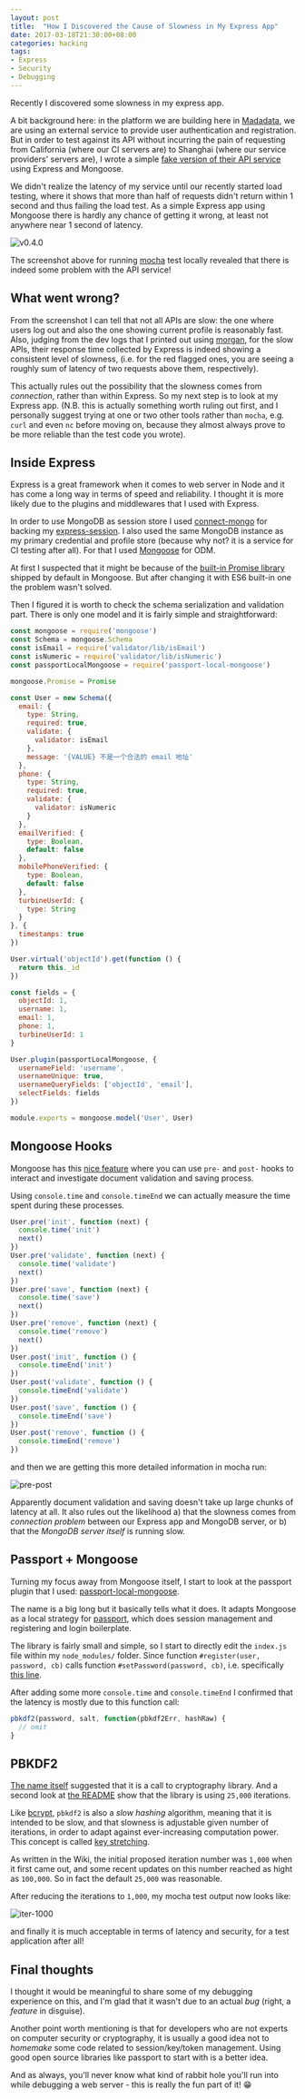 ```yaml
---
layout: post
title:  "How I Discovered the Cause of Slowness in My Express App"
date: 2017-03-18T21:30:00+08:00
categories: hacking
tags:
- Express
- Security
- Debugging
---
```


Recently I discovered some slowness in my express app.

A bit background here: in the platform we are building here in [Madadata](http://www.madadata.com), we are using an external service to provide user authentication and registration. But in order to test against its API without incurring the pain of requesting from California (where our CI servers are) to Shanghai (where our service providers' servers are), I wrote a simple [fake version of their API service](https://github.com/Jimexist/fake-leancloud-auth)  using Express and Mongoose.

We didn't realize the latency of my service until our recently started load testing, where it shows that more than half of requests didn't return within 1 second and thus failing the load test. As a simple Express app using Mongoose there is hardly any chance of getting it wrong, at least not anywhere near 1 second of latency.

![v0.4.0](/assets/2017/03/v0.4.0.png)

The screenshot above for running [mocha](https://mochajs.org/) test locally revealed that there is indeed some problem with the API service!

## What went wrong?

From the screenshot I can tell that not all APIs are slow: the one where users log out and also the one showing current profile is reasonably fast. Also, judging from the dev logs that I printed out using [morgan](https://www.npmjs.com/package/morgan), for the slow APIs, their response time collected by Express is indeed showing a consistent level of slowness, (i.e. for the red flagged ones, you are seeing a roughly sum of latency of two requests above them, respectively).

This actually rules out the possibility that the slowness comes from *connection*, rather than within Express. So my next step is to look at my Express app. (N.B. this is actually something worth ruling out first, and I personally suggest trying at one or two other tools rather than `mocha`, e.g. `curl` and even `nc` before moving on, because they almost always prove to be more reliable than the test code you wrote).

## Inside Express

Express is a great framework when it comes to web server in Node and it has come a long way in terms of speed and reliability. I thought it is more likely due to the plugins and middlewares that I used with Express.

In order to use MongoDB as session store I used [connect-mongo](https://github.com/jdesboeufs/connect-mongo) for backing my [express-session](https://github.com/expressjs/session). I also used the same MongoDB instance as my primary credential and profile store (because why not? it is a service for CI testing after all). For that I used [Mongoose](https://github.com/Automattic/mongoose) for ODM.

At first I suspected that it might be because of the [built-in Promise library](http://mongoosejs.com/docs/promises.html) shipped by default in Mongoose. But after changing it with ES6 built-in one the problem wasn't solved.

Then I figured it is worth to check the schema serialization and validation part. There is only one model and it is fairly simple and straightforward:

```js
const mongoose = require('mongoose')
const Schema = mongoose.Schema
const isEmail = require('validator/lib/isEmail')
const isNumeric = require('validator/lib/isNumeric')
const passportLocalMongoose = require('passport-local-mongoose')

mongoose.Promise = Promise

const User = new Schema({
  email: {
    type: String,
    required: true,
    validate: {
      validator: isEmail
    },
    message: '{VALUE} 不是一个合法的 email 地址'
  },
  phone: {
    type: String,
    required: true,
    validate: {
      validator: isNumeric
    }
  },
  emailVerified: {
    type: Boolean,
    default: false
  },
  mobilePhoneVerified: {
    type: Boolean,
    default: false
  },
  turbineUserId: {
    type: String
  }
}, {
  timestamps: true
})

User.virtual('objectId').get(function () {
  return this._id
})

const fields = {
  objectId: 1,
  username: 1,
  email: 1,
  phone: 1,
  turbineUserId: 1
}

User.plugin(passportLocalMongoose, {
  usernameField: 'username',
  usernameUnique: true,
  usernameQueryFields: ['objectId', 'email'],
  selectFields: fields
})

module.exports = mongoose.model('User', User)
```

## Mongoose Hooks

Mongoose has this [nice feature](http://mongoosejs.com/docs/middleware.html#pre) where you can use `pre-` and `post-` hooks to interact and investigate document validation and saving process.

Using `console.time` and `console.timeEnd` we can actually measure the time spent during these processes.

```js
User.pre('init', function (next) {
  console.time('init')
  next()
})
User.pre('validate', function (next) {
  console.time('validate')
  next()
})
User.pre('save', function (next) {
  console.time('save')
  next()
})
User.pre('remove', function (next) {
  console.time('remove')
  next()
})
User.post('init', function () {
  console.timeEnd('init')
})
User.post('validate', function () {
  console.timeEnd('validate')
})
User.post('save', function () {
  console.timeEnd('save')
})
User.post('remove', function () {
  console.timeEnd('remove')
})
```

and then we are getting this more detailed information in mocha run:

![pre-post](/assets/2017/03/pre-post.png)

Apparently document validation and saving doesn't take up large chunks of latency at all. It also rules out the likelihood a) that the slowness comes from *connection problem* between our Express app and MongoDB server, or b) that the *MongoDB server itself* is running slow.

## Passport + Mongoose

Turning my focus away from Mongoose itself, I start to look at the passport plugin that I used: [passport-local-mongoose](https://github.com/saintedlama/passport-local-mongoose).

The name is a big long but it basically tells what it does. It adapts Mongoose as a local strategy for [passport](https://github.com/jaredhanson/passport), which does session management and registering and login boilerplate.

The library is fairly small and simple, so I start to directly edit the `index.js` file within my `node_modules/` folder. Since function `#register(user, password, cb)` calls function `#setPassword(password, cb)`, i.e. specifically [this line](https://github.com/saintedlama/passport-local-mongoose/blob/0b5da93def0244a551188263bf473d48f3b95876/index.js#L86).

After adding some more `console.time` and `console.timeEnd` I confirmed that the latency is mostly due to this function call:

```js
pbkdf2(password, salt, function(pbkdf2Err, hashRaw) {
  // omit
}
```

## PBKDF2

[The name itself](https://en.wikipedia.org/wiki/PBKDF2) suggested that it is a call to cryptography library. And a second look at [the README](https://github.com/saintedlama/passport-local-mongoose#options) show that the library is using `25,000` iterations.

Like [bcrypt](https://github.com/kelektiv/node.bcrypt.js), `pbkdf2` is also a *slow hashing* algorithm, meaning that it is intended to be slow, and that slowness is adjustable given number of iterations, in order to adapt against ever-increasing computation power. This concept is called [key stretching](https://en.wikipedia.org/wiki/Key_stretching).

As written in the Wiki, the initial proposed iteration number was `1,000` when it first came out, and some recent updates on this number reached as hight as `100,000`. So in fact the default `25,000` was reasonable.

After reducing the iterations to `1,000`, my mocha test output now looks like:

![iter-1000](/assets/2017/03/iter-1000.png)

and finally it is much acceptable in terms of latency and security, for a test application after all!

## Final thoughts

I thought it would be meaningful to share some of my debugging experience on this, and I'm glad that it wasn't due to an actual *bug* (right, a *feature* in disguise).

Another point worth mentioning is that for developers who are not experts on computer security or cryptography, it is usually a good idea not to *homemake* some code related to session/key/token management. Using good open source libraries like passport to start with is a better idea.

And as always, you'll never know what kind of rabbit hole you'll run into while debugging a web server - this is really the fun part of it! 😁
